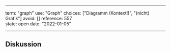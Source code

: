
---
term:      "graph"
use:       "Graph"
choices:   ["Diagramm (Kontext!)", "(nicht) Grafik"]
avoid:     []
reference: 557        
state:     open
date:      "2022-01-05"

---

## Diskussion


